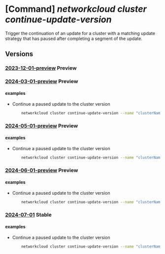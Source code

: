 # [Command] _networkcloud cluster continue-update-version_

Trigger the continuation of an update for a cluster with a matching update strategy that has paused after completing a segment of the update.

## Versions

### [2023-12-01-preview](/Resources/mgmt-plane/L3N1YnNjcmlwdGlvbnMve30vcmVzb3VyY2Vncm91cHMve30vcHJvdmlkZXJzL21pY3Jvc29mdC5uZXR3b3JrY2xvdWQvY2x1c3RlcnMve30vY29udGludWV1cGRhdGV2ZXJzaW9u/2023-12-01-preview.xml) **Preview**

<!-- mgmt-plane /subscriptions/{}/resourcegroups/{}/providers/microsoft.networkcloud/clusters/{}/continueupdateversion 2023-12-01-preview -->

### [2024-03-01-preview](/Resources/mgmt-plane/L3N1YnNjcmlwdGlvbnMve30vcmVzb3VyY2Vncm91cHMve30vcHJvdmlkZXJzL21pY3Jvc29mdC5uZXR3b3JrY2xvdWQvY2x1c3RlcnMve30vY29udGludWV1cGRhdGV2ZXJzaW9u/2024-03-01-preview.xml) **Preview**

<!-- mgmt-plane /subscriptions/{}/resourcegroups/{}/providers/microsoft.networkcloud/clusters/{}/continueupdateversion 2024-03-01-preview -->

#### examples

- Continue a paused update to the cluster version
    ```bash
        networkcloud cluster continue-update-version --name "clusterName" --resource-group "resourceGroupName" --machine-group-targeting-mode "AlphaByRack"
    ```

### [2024-05-01-preview](/Resources/mgmt-plane/L3N1YnNjcmlwdGlvbnMve30vcmVzb3VyY2Vncm91cHMve30vcHJvdmlkZXJzL21pY3Jvc29mdC5uZXR3b3JrY2xvdWQvY2x1c3RlcnMve30vY29udGludWV1cGRhdGV2ZXJzaW9u/2024-05-01-preview.xml) **Preview**

<!-- mgmt-plane /subscriptions/{}/resourcegroups/{}/providers/microsoft.networkcloud/clusters/{}/continueupdateversion 2024-05-01-preview -->

#### examples

- Continue a paused update to the cluster version
    ```bash
        networkcloud cluster continue-update-version --name "clusterName" --resource-group "resourceGroupName" --machine-group-targeting-mode "AlphaByRack"
    ```

### [2024-06-01-preview](/Resources/mgmt-plane/L3N1YnNjcmlwdGlvbnMve30vcmVzb3VyY2Vncm91cHMve30vcHJvdmlkZXJzL21pY3Jvc29mdC5uZXR3b3JrY2xvdWQvY2x1c3RlcnMve30vY29udGludWV1cGRhdGV2ZXJzaW9u/2024-06-01-preview.xml) **Preview**

<!-- mgmt-plane /subscriptions/{}/resourcegroups/{}/providers/microsoft.networkcloud/clusters/{}/continueupdateversion 2024-06-01-preview -->

#### examples

- Continue a paused update to the cluster version
    ```bash
        networkcloud cluster continue-update-version --name "clusterName" --resource-group "resourceGroupName" --machine-group-targeting-mode "AlphaByRack"
    ```

### [2024-07-01](/Resources/mgmt-plane/L3N1YnNjcmlwdGlvbnMve30vcmVzb3VyY2Vncm91cHMve30vcHJvdmlkZXJzL21pY3Jvc29mdC5uZXR3b3JrY2xvdWQvY2x1c3RlcnMve30vY29udGludWV1cGRhdGV2ZXJzaW9u/2024-07-01.xml) **Stable**

<!-- mgmt-plane /subscriptions/{}/resourcegroups/{}/providers/microsoft.networkcloud/clusters/{}/continueupdateversion 2024-07-01 -->

#### examples

- Continue a paused update to the cluster version
    ```bash
        networkcloud cluster continue-update-version --name "clusterName" --resource-group "resourceGroupName" --machine-group-targeting-mode "AlphaByRack"
    ```
